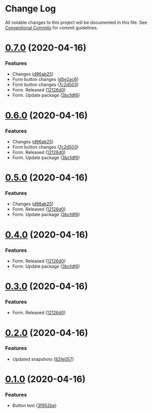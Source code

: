 # Change Log

All notable changes to this project will be documented in this file.
See [Conventional Commits](https://conventionalcommits.org) for commit guidelines.

# [0.7.0](https://github.com/kysonic/react-ui-library/compare/@react-ui-library/input@0.2.0...@react-ui-library/input@0.7.0) (2020-04-16)


### Features

* Changes ([d96ab25](https://github.com/kysonic/react-ui-library/commit/d96ab250221cba097cb9e740277aadba4b581989))
* Form button changes ([d5e2ac6](https://github.com/kysonic/react-ui-library/commit/d5e2ac613d95a5dc26b89844fc9fe2584c230e4c))
* Form button changes ([7c2d503](https://github.com/kysonic/react-ui-library/commit/7c2d503a1e3fafca9f919e29c8976b0b83108857))
* Form. Released ([12126d0](https://github.com/kysonic/react-ui-library/commit/12126d0482e83c53f5814e44f708c1b68cb522ac))
* Form. Update package ([3bcfdf6](https://github.com/kysonic/react-ui-library/commit/3bcfdf64941e605855df538283f48df63ce38aa9))





# [0.6.0](https://github.com/kysonic/react-ui-library/compare/@react-ui-library/input@0.2.0...@react-ui-library/input@0.6.0) (2020-04-16)


### Features

* Changes ([d96ab25](https://github.com/kysonic/react-ui-library/commit/d96ab250221cba097cb9e740277aadba4b581989))
* Form button changes ([7c2d503](https://github.com/kysonic/react-ui-library/commit/7c2d503a1e3fafca9f919e29c8976b0b83108857))
* Form. Released ([12126d0](https://github.com/kysonic/react-ui-library/commit/12126d0482e83c53f5814e44f708c1b68cb522ac))
* Form. Update package ([3bcfdf6](https://github.com/kysonic/react-ui-library/commit/3bcfdf64941e605855df538283f48df63ce38aa9))





# [0.5.0](https://github.com/kysonic/react-ui-library/compare/@react-ui-library/input@0.2.0...@react-ui-library/input@0.5.0) (2020-04-16)


### Features

* Changes ([d96ab25](https://github.com/kysonic/react-ui-library/commit/d96ab250221cba097cb9e740277aadba4b581989))
* Form. Released ([12126d0](https://github.com/kysonic/react-ui-library/commit/12126d0482e83c53f5814e44f708c1b68cb522ac))
* Form. Update package ([3bcfdf6](https://github.com/kysonic/react-ui-library/commit/3bcfdf64941e605855df538283f48df63ce38aa9))





# [0.4.0](https://github.com/kysonic/react-ui-library/compare/@react-ui-library/input@0.2.0...@react-ui-library/input@0.4.0) (2020-04-16)


### Features

* Form. Released ([12126d0](https://github.com/kysonic/react-ui-library/commit/12126d0482e83c53f5814e44f708c1b68cb522ac))
* Form. Update package ([3bcfdf6](https://github.com/kysonic/react-ui-library/commit/3bcfdf64941e605855df538283f48df63ce38aa9))





# [0.3.0](https://github.com/kysonic/react-ui-library/compare/@react-ui-library/input@0.2.0...@react-ui-library/input@0.3.0) (2020-04-16)


### Features

* Form. Released ([12126d0](https://github.com/kysonic/react-ui-library/commit/12126d0482e83c53f5814e44f708c1b68cb522ac))





# [0.2.0](https://github.com/kysonic/react-ui-library/compare/@react-ui-library/input@0.1.0...@react-ui-library/input@0.2.0) (2020-04-16)


### Features

* Updated snapshots ([82fe057](https://github.com/kysonic/react-ui-library/commit/82fe0574d881fedf8193b109bd7a152cfb5ae560))





# [0.1.0](https://github.com/kysonic/react-ui-library/compare/@react-ui-library/input@0.0.5...@react-ui-library/input@0.1.0) (2020-04-16)


### Features

* Button text ([3f952be](https://github.com/kysonic/react-ui-library/commit/3f952be9e4026d83bdb70be1ead97a3c450e5588))
